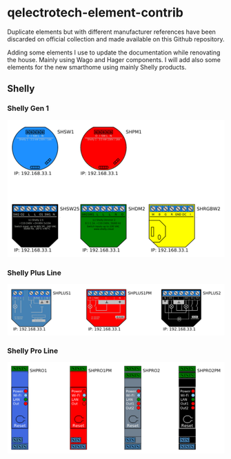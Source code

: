 # qelectrotech-element-contrib
Duplicate elements but with different manufacturer references have been discarded on official collection and made available on this Github repository.


Adding some elements I use to update the documentation while renovating the house. Mainly using Wago and Hager components.
I will add also some elements for the new smarthome using mainly Shelly products.

## Shelly
### Shelly Gen 1
![Elements of Generation 1 devices](https://github.com/TheKilroy/qelectrotech-element-contrib/blob/main/elements/10_electric/20_manufacturers_articles/shelly/99_doc/1_shelly_gen_1.png)
### Shelly Plus Line
![Elements of the Plus line](https://github.com/TheKilroy/qelectrotech-element-contrib/blob/main/elements/10_electric/20_manufacturers_articles/shelly/99_doc/2_shelly_plus_line.png)
### Shelly Pro Line
![Elements of the Pro line](https://github.com/TheKilroy/qelectrotech-element-contrib/blob/main/elements/10_electric/20_manufacturers_articles/shelly/99_doc/3_shelly_pro_line.png)
